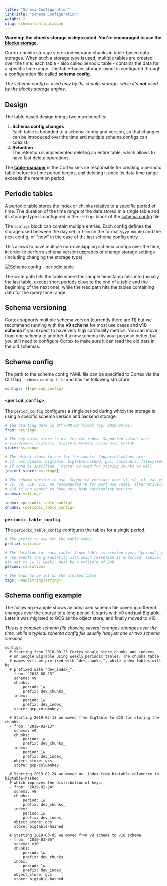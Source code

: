 ```yaml
---
title: "Schema Configuration"
linkTitle: "Schema Configuration"
weight: 2
slug: schema-configuration
---
```


**Warning: the chunks storage is deprecated. You're encouraged to use the [blocks storage](../blocks-storage/_index.md).**

Cortex chunks storage stores indexes and chunks in table-based data storages. When such a storage type is used, multiple tables are created over the time: each table - also called periodic table - contains the data for a specific time range. The table-based storage layout is configured through a configuration file called **schema config**.

_The schema config is used only by the chunks storage, while it's **not** used by the [blocks storage](../blocks-storage/_index.md) engine._

## Design

The table based design brings two main benefits:

1. **Schema config changes**<br />
   Each table is bounded to a schema config and version, so that changes can be introduced over the time and multiple schema configs can coexist.
2. **Retention**<br />
   The retention is implemented deleting an entire table, which allows to have fast delete operations.

The [**table-manager**](./table-manager.md) is the Cortex service responsible for creating a periodic table before its time period begins, and deleting it once its data time range exceeds the retention period.

## Periodic tables

A periodic table stores the index or chunks relative to a specific period of time. The duration of the time range of the data stored in a single table and its storage type is configured in the `configs` block of the [schema config](#schema-config) file.

The `configs` block can contain multiple entries. Each config defines the storage used between the day set in `from` (in the format `yyyy-mm-dd`) and the next config, or "now" in the case of the last schema config entry.

This allows to have multiple non-overlapping schema configs over the time, in order to perform schema version upgrades or change storage settings (including changing the storage type).

![Schema config - periodic table](/images/chunks-storage/schema-config-periodic-tables.png)

<!-- Diagram source at https://docs.google.com/presentation/d/1bHp8_zcoWCYoNU2AhO2lSagQyuIrghkCncViSqn14cU/edit -->

The write path hits the table where the sample timestamp falls into (usually the last table, except short periods close to the end of a table and the beginning of the next one), while the read path hits the tables containing data for the query time range.

## Schema versioning

Cortex supports multiple schema version (currently there are 11) but we recommend running with the **v9 schema** for most use cases and **v10 schema** if you expect to have very high cardinality metrics. You can move from one schema to another if a new schema fits your purpose better, but you still need to configure Cortex to make sure it can read the old data in the old schemas.

## Schema config

The path to the schema config YAML file can be specified to Cortex via the CLI flag `-schema-config-file` and has the following structure.

```yaml
configs: []<period_config>
```

### `<period_config>`

The `period_config` configures a single period during which the storage is using a specific schema version and backend storage.

```yaml
# The starting date in YYYY-MM-DD format (eg. 2020-03-01).
from: <string>

# The key-value store to use for the index. Supported values are:
# aws-dynamo, bigtable, bigtable-hashed, cassandra, boltdb.
store: <string>

# The object store to use for the chunks. Supported values are:
# s3, aws-dynamo, bigtable, bigtable-hashed, gcs, cassandra, filesystem.
# If none is specified, "store" is used for storing chunks as well.
[object_store: <string>]

# The schema version to use. Supported versions are: v1, v2, v3, v4, v5,
# v6, v9, v10, v11. We recommended v9 for most use cases, alternatively
# v10 if you expect to have very high cardinality metrics.
schema: <string>

index: <periodic_table_config>
chunks: <periodic_table_config>
```

### `periodic_table_config`

The `periodic_table_config` configures the tables for a single period.

```yaml
# The prefix to use for the table names.
prefix: <string>

# The duration for each table. A new table is created every "period", which also
# represents the granularity with which retention is enforced. Typically this value
#is set to 1w (1 week). Must be a multiple of 24h.
period: <duration>

# The tags to be set on the created table.
tags: <map[string]string>
```

## Schema config example

The following example shows an advanced schema file covering different changes over the course of a long period. It starts with v9 and just Bigtable. Later it was migrated to GCS as the object store, and finally moved to v10.

_This is a complex schema file showing several changes changes over the time, while a typical schema config file usually has just one or two schema versions._

```
configs:
  # Starting from 2018-08-23 Cortex should store chunks and indexes
  # on Google BigTable using weekly periodic tables. The chunks table
  # names will be prefixed with "dev_chunks_", while index tables will be
  # prefixed with "dev_index_".
  - from: "2018-08-23"
    schema: v9
    chunks:
        period: 1w
        prefix: dev_chunks_
    index:
        period: 1w
        prefix: dev_index_
    store: gcp-columnkey

  # Starting 2019-02-13 we moved from BigTable to GCS for storing the chunks.
  - from: "2019-02-13"
    schema: v9
    chunks:
        period: 1w
        prefix: dev_chunks_
    index:
        period: 1w
        prefix: dev_index_
    object_store: gcs
    store: gcp-columnkey

  # Starting 2019-02-24 we moved our index from bigtable-columnkey to bigtable-hashed
  # which improves the distribution of keys.
  - from: "2019-02-24"
    schema: v9
    chunks:
        period: 1w
        prefix: dev_chunks_
    index:
        period: 1w
        prefix: dev_index_
    object_store: gcs
    store: bigtable-hashed

  # Starting 2019-03-05 we moved from v9 schema to v10 schema.
  - from: "2019-03-05"
    schema: v10
    chunks:
        period: 1w
        prefix: dev_chunks_
    index:
        period: 1w
        prefix: dev_index_
    object_store: gcs
    store: bigtable-hashed
```
